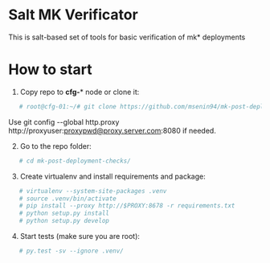 Salt MK Verificator
========================

This is salt-based set of tools for basic verification of mk* deployments 

How to start
=======================

1) Copy repo to **cfg-*** node or clone it:
```bash 
   # root@cfg-01:~/# git clone https://github.com/msenin94/mk-post-deployment-checks 
```
Use git config --global http.proxy http://proxyuser:proxypwd@proxy.server.com:8080
if needed.

2) Go to the repo folder:
```bash
   # cd mk-post-deployment-checks/
```

3) Create virtualenv and install requirements and package:
```bash
   # virtualenv --system-site-packages .venv
   # source .venv/bin/activate
   # pip install --proxy http://$PROXY:8678 -r requirements.txt
   # python setup.py install
   # python setup.py develop
```

4) Start tests (make sure you are root):
```bash 
   # py.test -sv --ignore .venv/
```
